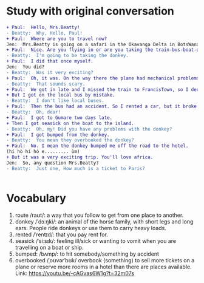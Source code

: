 # Study with original conversation
```diff
+ Paul:  Hello, Mrs.Beatty!
- Beatty:  Why, Hello, Paul!
+ Paul:  Where are you to travel now?
Jen:  Mrs.Beatty is going on a safari in the Okavanga Delta in BotsWana.
+ Paul:  Nice. Are you flying in or are you taking the train-bus-boat-donkey route?
- Beatty:  I'm going to be taking the donkey.
+ Paul:  I did that once myself.
Jen:  You did? 
- Beatty:  Was it very exciting?
+ Paul:  Oh, it was. On the way there the plane had mechanical problems.
- Beatty:  That sounds scary.
+ Paul:  We got in late and I missed the train to FrancisTown, so I decided to take a bus.
+ But I got on the local bus by mistake.
- Beatty:  I don't like local buses.
+ Paul:  Then the bus had an accident. So I rented a car, but it broke down.
- Beatty:  Oh, dear!
+ Paul:  I got to Gumare two days late.
+ Then I got seasick on the boat to the island.
- Beatty:  Oh, my! Did you have any problems with the donkey?
+ Paul:  I got bumped from the donkey.
- Beatty:  You mean they overbooked the donkey?
+ Paul:  No. I mean the donkey bumped me off the road to the hotel.
(hí hò hí hò e......... ùm)
+ But it was a very exciting trip. You'll love africa.
Jen:  So, any question Mrs.Beatty?
- Beatty:  Just one, How much is a ticket to Paris?



````
# Vocabulary
1. route /raʊt/: a way that you follow to get from one place to another.
2. donkey /ˈdɔːŋki/: an animal of the horse family, with short legs and long ears. People ride donkeys or use them to carry heavy loads.
3. rented /ˈrentɪd/: that you pay rent for.
4. seasick /ˈsiːsɪk/: feeling ill/sick or wanting to vomit when you are travelling on a boat or ship.
5. bumped: /bʌmp/:  to hit somebody/something by accident
6. overbooked /ˌoʊvərˈbʊk/ overbook (something) to sell more tickets on a plane or reserve more rooms in a hotel than there are places available.
Link: https://youtu.be/-cAGvas6W1g?t=32m07s 